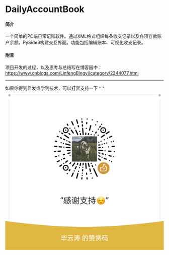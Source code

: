 # DailyAccountBook
#### 简介
一个简单的PC端日常记账软件。通过XML格式组织每条收支记录以及各项存款账户余额，PySide6构建交互界面。功能包括编辑账本、可视化收支记录。
#### 附言
项目开发的过程，以及思考与总结写在博客园中：
https://www.cnblogs.com/LinfengBingyi/category/2344077.html

-------------
如果你得到启发或学到技术，可以打赏支持一下 ^_^  
![微信赞赏码](resources/微信赞赏码.png)